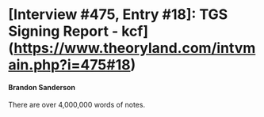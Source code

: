 # [Interview #475, Entry #18]: TGS Signing Report - kcf](https://www.theoryland.com/intvmain.php?i=475#18)

#### Brandon Sanderson

There are over 4,000,000 words of notes.

